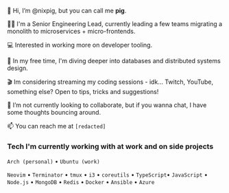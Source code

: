 👋 Hi, I’m @nixpig, but you can call me **pig**. 

🧑‍💻 I'm a Senior Engineering Lead, currently leading a few teams migrating a monolith to microservices + micro-frontends. 

💻 Interested in working more on developer tooling. 

🌱 In my free time, I'm diving deeper into databases and distributed systems design.

🎬 Im considering streaming my coding sessions - idk... Twitch, YouTube, something else? Open to tips, tricks and suggestions!

💞️ I’m not currently looking to collaborate, but if you wanna chat, I have some thoughts bouncing around. 

📫 You can reach me at `[redacted]`

### Tech I'm currently working with at work and on side projects

`Arch (personal)` • `Ubuntu (work)`

`Neovim` • `Terminator` • `tmux` • `i3` • `coreutils` • `TypeScript`• `JavaScript` • `Node.js` • `MongoDB` • `Redis` • `Docker` • `Ansible` • `Azure`

<!---
nixpig/nixpig is a ✨ special ✨ repository because its `README.md` (this file) appears on your GitHub profile.
You can click the Preview link to take a look at your changes.
--->
